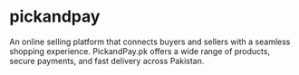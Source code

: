 # pickandpay
An online selling platform that connects buyers and sellers with a seamless shopping experience. PickandPay.pk offers a wide range of products, secure payments, and fast delivery across Pakistan.
